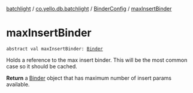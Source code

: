 [batchlight](../../index.md) / [co.yello.db.batchlight](../index.md) / [BinderConfig](index.md) / [maxInsertBinder](max-insert-binder.md)

# maxInsertBinder

`abstract val maxInsertBinder: `[`Binder`](../-binder/index.md)

Holds a reference to the max insert binder. This will be the most common case so it should
be cached.

**Return**
a [Binder](../-binder/index.md) object that has maximum number of insert params available.

